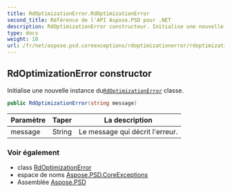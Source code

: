 ```yaml
---
title: RdOptimizationError.RdOptimizationError
second_title: Référence de l'API Aspose.PSD pour .NET
description: RdOptimizationError constructeur. Initialise une nouvelle instance duRdOptimizationError classe.
type: docs
weight: 10
url: /fr/net/aspose.psd.coreexceptions/rdoptimizationerror/rdoptimizationerror/
---
```

## RdOptimizationError constructor

Initialise une nouvelle instance du[`RdOptimizationError`](../) classe.

```csharp
public RdOptimizationError(string message)
```

| Paramètre | Taper | La description |
| --- | --- | --- |
| message | String | Le message qui décrit l'erreur. |

### Voir également

* class [RdOptimizationError](../)
* espace de noms [Aspose.PSD.CoreExceptions](../../rdoptimizationerror/)
* Assemblée [Aspose.PSD](../../../)



